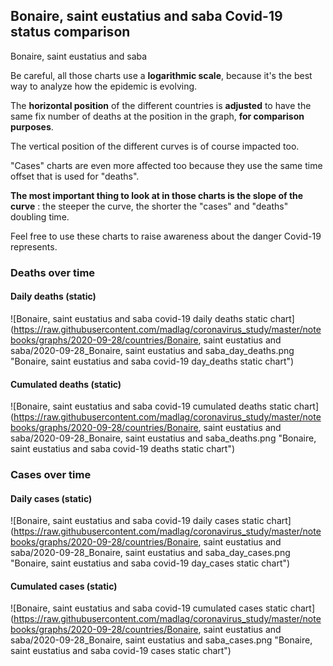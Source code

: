 ## Bonaire, saint eustatius and saba Covid-19 status comparison 

Bonaire, saint eustatius and saba



Be careful, all those charts use a **logarithmic scale**, because it's the best way to analyze how the epidemic is evolving.
 
The **horizontal position** of the different countries is **adjusted** to have the same fix number of deaths at the position in the graph, **for comparison purposes**.

The vertical position of the different curves is of course impacted too.

"Cases" charts are even more affected too because they use the same time offset that is used for "deaths".

**The most important thing to look at in those charts is the slope of the curve** : the steeper the curve, the shorter the "cases" and "deaths" doubling time.

Feel free to use these charts to raise awareness about the danger Covid-19 represents. 


 
### Deaths over time
 
#### Daily deaths (static)
![Bonaire, saint eustatius and saba covid-19 daily deaths static chart](https://raw.githubusercontent.com/madlag/coronavirus_study/master/notebooks/graphs/2020-09-28/countries/Bonaire, saint eustatius and saba/2020-09-28_Bonaire, saint eustatius and saba_day_deaths.png "Bonaire, saint eustatius and saba covid-19 day_deaths static chart")   
 
#### Cumulated deaths (static)
![Bonaire, saint eustatius and saba covid-19 cumulated deaths static chart](https://raw.githubusercontent.com/madlag/coronavirus_study/master/notebooks/graphs/2020-09-28/countries/Bonaire, saint eustatius and saba/2020-09-28_Bonaire, saint eustatius and saba_deaths.png "Bonaire, saint eustatius and saba covid-19 deaths static chart")   

 
### Cases over time
 
#### Daily cases (static)
![Bonaire, saint eustatius and saba covid-19 daily cases static chart](https://raw.githubusercontent.com/madlag/coronavirus_study/master/notebooks/graphs/2020-09-28/countries/Bonaire, saint eustatius and saba/2020-09-28_Bonaire, saint eustatius and saba_day_cases.png "Bonaire, saint eustatius and saba covid-19 day_cases static chart")   
 
#### Cumulated cases (static)
![Bonaire, saint eustatius and saba covid-19 cumulated cases static chart](https://raw.githubusercontent.com/madlag/coronavirus_study/master/notebooks/graphs/2020-09-28/countries/Bonaire, saint eustatius and saba/2020-09-28_Bonaire, saint eustatius and saba_cases.png "Bonaire, saint eustatius and saba covid-19 cases static chart")   

